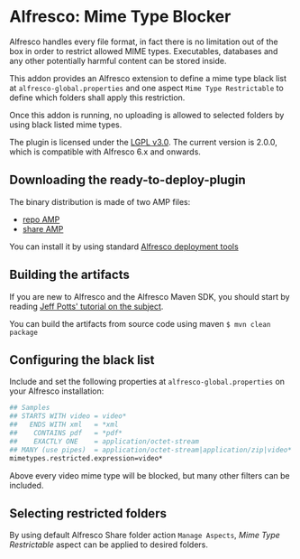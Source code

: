 Alfresco: Mime Type Blocker
===========================
Alfresco handles every file format, in fact there is no limitation out of the box in order to restrict allowed MIME types. Executables, databases and any other potentially harmful content can be stored inside.

This addon provides an Alfresco extension to define a mime type black list at ```alfresco-global.properties``` and one aspect ```Mime Type Restrictable``` to define which folders shall apply this restriction.

Once this addon is running, no uploading is allowed to selected folders by using black listed mime types.

The plugin is licensed under the [LGPL v3.0](http://www.gnu.org/licenses/lgpl-3.0.html). The current version is 2.0.0, which is compatible with Alfresco 6.x and onwards.

Downloading the ready-to-deploy-plugin
--------------------------------------
The binary distribution is made of two AMP files:

* [repo AMP](https://github.com/keensoft/alfresco-mimetype-blocker/releases/download/2.0.0/mimetype-blocker-repo.amp)
* [share AMP](https://github.com/keensoft/alfresco-mimetype-blocker/releases/download/2.0.0/mimetype-blocker-share.amp)

You can install it by using standard [Alfresco deployment tools](https://docs.alfresco.com/community/tasks/amp-install.html)

Building the artifacts
----------------------
If you are new to Alfresco and the Alfresco Maven SDK, you should start by reading [Jeff Potts' tutorial on the subject](http://ecmarchitect.com/alfresco-developer-series-tutorials/maven-sdk/tutorial/tutorial.html).

You can build the artifacts from source code using maven
```$ mvn clean package```

Configuring the black list
--------------------------
Include and set the following properties at ```alfresco-global.properties``` on your Alfresco installation:
```sh
## Samples
## STARTS WITH video = video*
##   ENDS WITH xml   = *xml 
##    CONTAINS pdf   = *pdf*
##    EXACTLY ONE    = application/octet-stream
## MANY (use pipes)  = application/octet-stream|application/zip|video*
mimetypes.restricted.expression=video*
```

Above every video mime type will be blocked, but many other filters can be included.

Selecting restricted folders
----------------------------
By using default Alfresco Share folder action ```Manage Aspects```, *Mime Type Restrictable* aspect can be applied to desired folders.
